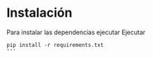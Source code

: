 # Instalación
Para instalar las dependencias ejecutar
Ejecutar

````
pip install -r requirements.txt
'''
